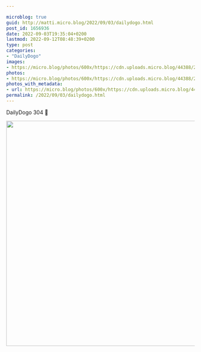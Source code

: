 ```yaml
---

microblog: true
guid: http://matti.micro.blog/2022/09/03/dailydogo.html
post_id: 1656936
date: 2022-09-03T19:35:04+0200
lastmod: 2022-09-12T08:48:39+0200
type: post
categories:
- "DailyDogo"
images:
- https://micro.blog/photos/600x/https://cdn.uploads.micro.blog/44388/2022/fcd154526c.jpg
photos:
- https://micro.blog/photos/600x/https://cdn.uploads.micro.blog/44388/2022/fcd154526c.jpg
photos_with_metadata:
- url: https://micro.blog/photos/600x/https://cdn.uploads.micro.blog/44388/2022/fcd154526c.jpg
permalink: /2022/09/03/dailydogo.html
---
```

DailyDogo 304 🐶

<img src="https://micro.blog/photos/600x/https://blog.martin-haehnel.de/uploads/2022/fcd154526c.jpg" width="600" height="600" alt="" />
